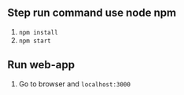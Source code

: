## Step run command use node npm
  1. `npm install`
  2. `npm start`

## Run web-app
  1. Go to browser and `localhost:3000`
